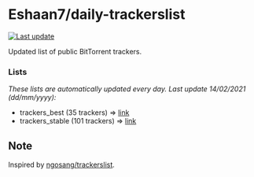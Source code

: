 
# Eshaan7/daily-trackerslist 

[![Last update](https://img.shields.io/badge/Last%20update-14/02/2021-blue.svg)](#)

Updated list of public BitTorrent trackers.

### Lists
*These lists are automatically updated every day. Last update 14/02/2021 (_dd/mm/yyyy_):*

* trackers_best (35 trackers) => [link](https://raw.githubusercontent.com/eshaan7/daily-trackerslist/master/trackers_best.txt)
* trackers_stable (101 trackers) => [link](https://raw.githubusercontent.com/eshaan7/daily-trackerslist/master/trackers_stable.txt)

## Note

Inspired by [ngosang/trackerslist](https://github.com/ngosang/trackerslist).
